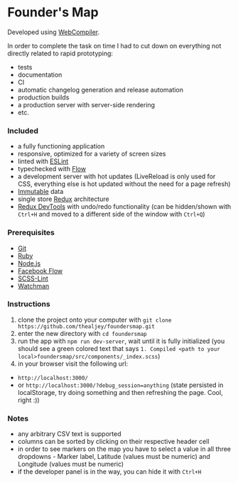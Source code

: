 # Founder's Map

Developed using [WebCompiler](https://thealjey.github.io/webcompiler/).

In order to complete the task on time I had to cut down on everything not directly related to rapid prototyping:

* tests
* documentation
* CI
* automatic changelog generation and release automation
* production builds
* a production server with server-side rendering
* etc.

### Included

* a fully functioning application
* responsive, optimized for a variety of screen sizes
* linted with [ESLint](http://eslint.org/)
* typechecked with [Flow](https://flowtype.org)
* a development server with hot updates (LiveReload is only used for CSS, everything else is hot updated without the need for a page refresh)
* [Immutable](https://facebook.github.io/immutable-js/) data
* single store [Redux](http://redux.js.org) architecture
* [Redux DevTools](https://github.com/gaearon/redux-devtools) with undo/redo functionality (can be hidden/shown with `Ctrl+H` and moved to a different side of the window with `Ctrl+Q`)

### Prerequisites

* [Git](https://git-scm.com/)
* [Ruby](https://www.ruby-lang.org/en/)
* [Node.js](https://nodejs.org/en/)
* [Facebook Flow](http://flowtype.org/)
* [SCSS-Lint](https://github.com/brigade/scss-lint)
* [Watchman](https://facebook.github.io/watchman/)

### Instructions

1. clone the project onto your computer with `git clone https://github.com/thealjey/foundersmap.git`
2. enter the new directory with `cd foundersmap`
3. run the app with `npm run dev-server`, wait until it is fully initialized (you should see a green colored text that says `1. Compiled <path to your local>foundersmap/src/components/_index.scss`)
4. in your browser visit the following url:
  * `http://localhost:3000/`
  * or `http://localhost:3000/?debug_session=anything` (state persisted in localStorage, try doing something and then refreshing the page. Cool, right :))

### Notes

* any arbitrary CSV text is supported
* columns can be sorted by clicking on their respective header cell
* in order to see markers on the map you have to select a value in all three dropdowns - Marker label, Latitude (values must be numeric) and Longitude (values must be numeric)
* if the developer panel is in the way, you can hide it with `Ctrl+H`
